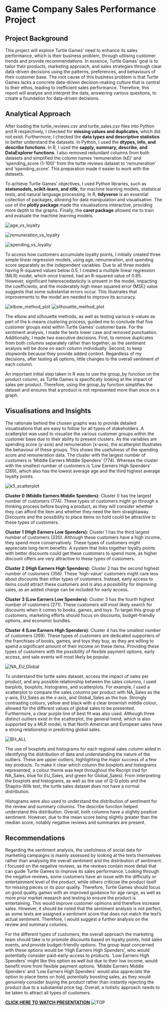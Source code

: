 # Game Company Sales Performance Project
## Project Background 
This project will explore Turtle Games’ need to enhance its sales performance, which is their business problem, through utilising customer trends and provide recommendations. In essence, Turtle Games’ goal is to tailor their products, marketing approach, and sales strategies through clear data-driven decisions using the patterns, preferences, and behaviours of their customer base. The root cause of this business problem is that Turtle Games lacks a concrete data-driven decision-making culture that is central to their ethos, leading to inefficient sales performance. Therefore, this report will analyse and interpret the data, answering various questions, to create a foundation for data-driven decisions.  

## Analytical Approach 
After loading the turtle_reviews.csv and turtle_sales.csv files into Python and R respectively, I checked for __missing values and duplicates__, which did not exist. Furthermore, I checked the __data types and descriptive statistics__ to better understand the datasets. In Python, I used the __dtypes, info, and describe functions__. In R, I used the __sapply, summary, describe, and DataExplorer functions__. I also removed redundant columns from both datasets and simplified the column names ‘remuneration (k£)’ and ‘spending_score (1-100)’ from the turtle reviews dataset to ‘remuneration’ and ‘spending_score’. This preparation made it easier to work with the datasets.

To achieve Turtle Games’ objectives, I used Python libraries, such as __statsmodels, scikit-learn, and nltk__, for machine learning models, statistical tests, and natural language processing. In R, __tidyverse__ is an essential collection of packages, allowing for data manipulation and visualisation. The use of the __plotly package__ made the visualisations interactive, providing more depth to the graphs. Finally, the __caret package__ allowed me to train and evaluate the machine learning models.

![age_vs_loyalty](https://github.com/Mattia-Bieler/Game_Company_Sales_Performance_Project/assets/132078605/5193c835-b1df-4dd6-aad8-f4afc0f101a2)

![remuneration_vs_loyalty](https://github.com/Mattia-Bieler/Game_Company_Sales_Performance_Project/assets/132078605/c94e93a2-b836-4369-b8d4-15b1347aad68)

![spending_vs_loyalty](https://github.com/Mattia-Bieler/Game_Company_Sales_Performance_Project/assets/132078605/2b79a383-8ad2-405c-8752-de87b8c0b7d7)

To access how customers accumulate loyalty points, I initially created three simple linear regression models, using age, remuneration, and spending score separately as the independent variables. Due to all three models having R-squared values below 0.5, I created a multiple linear regression (MLR) model, which once trained, had an R-squared value of 0.85. However, significant heteroscedasticity is present in the model, impacting the coefficients, and the moderately high mean squared error (MSE) value suggests that some substantial errors occur. This illustrates that improvements to the model are needed to improve its accuracy.

![elbow_method_plot](https://github.com/Mattia-Bieler/Game_Company_Sales_Performance_Project/assets/132078605/7052b054-f40b-4a02-b34e-019abd8209d9)
![silhouette_method_plot](https://github.com/Mattia-Bieler/Game_Company_Sales_Performance_Project/assets/132078605/20eb41f7-fb06-4947-af60-37f2f1e8717a)

The elbow and silhouette methods, as well as testing various k-values as part of the k-means clustering process, guided me to conclude that five customer groups exist within Turtle Games’ customer base. For the sentiment analysis, I made the texts lower case and removed punctuation. Additionally, I made two executive decisions. First, to remove duplicates from both columns separately rather than together, as the sentiment analysis will be done on each column individually. Second, to keep stopwords because they provide added context. Regardless of my decisions, after testing all options, little changes to the overall sentiment of each column. 

An important initial step taken in R was to use the group_by function on the product column, as Turtle Games is specifically looking at the impact of sales per product. Therefore, using the group_by function simplifies the dataset and ensures that a product is not represented more than once on a graph.

## Visualisations and Insights
The rationale behind the chosen graphs was to provide detailed visualisations that are easy to follow for all types of stakeholders. A scatterplot was used to visualise the various customer groups within the customer base due to their ability to present clusters. As the variables are spending score (y-axis) and remuneration (x-axis), the scatterplot illustrates the behaviour of these groups. This shows the usefulness of the spending score and remuneration data. The cluster with the largest number of customers is ‘Middle Earners Middle Spenders’ (774). Whereas the cluster with the smallest number of customers is ‘Low Earners High Spenders’ (269), which also has the lowest average age and the third highest average loyalty points.

![k5_scatterplot](https://github.com/Mattia-Bieler/Game_Company_Sales_Performance_Project/assets/132078605/35cbbde0-d67f-4c3b-8d37-4940d0b78ec3)

__Cluster 0 (Middle Earners Middle Spenders):__ Cluster 0 has the largest number of customers (774). These types of customers might go through a thinking process before buying a product, as they will consider whether they can afford the item and whether they need the item straightaway. Discounts and the possibility to place items on hold could be attractive to these types of customers.

__Cluster 1 (High Earners Low Spenders):__ Cluster 1 has the third largest number of customers (330). Although these customers have a high income, they spend more conservatively. These types of customers might appreciate long-term benefits. A system that links together loyalty points with better discounts could get these customers to spend more, as higher discount offers are very attractive to these types of customers.

__Cluster 2 (High Earners High Spenders):__ Cluster 2 has the second highest number of customers (356). These 'high-value' customers might care less about discounts than other types of customers. Instead, early access to items could attract these customers and is also a possibility for improving sales, as an added charge can be included for early access.

__Cluster 3 (Low Earners Low Spenders):__ Cluster 3 has the fourth highest number of customers (271). These customers will most likely search for discounts when it comes to books, games, and toys. To target this group of customers, marketing efforts should focus on discounts, budget-friendly options, and economic bundles.

__Cluster 4 (Low Earners High Spenders):__ Cluster 4 has the smallest number of customers (269). These types of customers are dedicated supporters of the franchises of books, games, and toys they buy, as they are willing to spend a significant amount of their income on these items. Providing these types of customers with the possibility of flexible payment options, early access, and sale events will most likely be popular.

![NA_EU_Global](https://github.com/Mattia-Bieler/Game_Company_Sales_Performance_Project/assets/132078605/e552162d-93b6-4575-ade0-466600dbca46)

To understand the turtle sales dataset, access the impact of sales per product, and any possible relationship between the sales columns, I used barplots, boxplots, histograms, and scatterplots. For example, I used a scatterplot to compare the sales columns per product with NA_Sales as the y-axis, EU_Sales as the x-axis, and Global_Sales as the hue. Strongly contrasting colours, yellow and black with a clear brownish middle colour, allowed for the different values of global sales to be presented. Furthermore, a clear purple line of best fit was also used. Although three distinct outliers exist in the scatterplot, the general trend, which is also supported by a MLR model, is that North American and European sales have a strong relationship in predicting global sales.

![BH_ALL](https://github.com/Mattia-Bieler/Game_Company_Sales_Performance_Project/assets/132078605/6e61763f-d2cf-411f-b8c2-04e237946226)

The use of boxplots and histograms for each regional sales column aided in identifying the distribution of data and understanding the nature of the outliers. These are upper outliers, highlighting the major success of a few key products. To make it clear which column the boxplots and histograms represented, a colour theme was kept throughout the Rscript (red for NA_Sales, blue for EU_Sales, and green for Global_Sales). From interpreting the boxplots and histograms, as well as the use of Q-Q plots and the Shapiro-Wilk test, the turtle sales dataset does not have a normal distribution.

Histograms were also used to understand the distribution of sentiment for the review and summary columns. The describe function helped understand this distribution. Overall, both columns have a slightly positive sentiment. However, due to the mean score being slightly greater than the median score, notably negative reviews and summaries are present.

## Recommendations
Regarding the sentiment analysis, the usefulness of social data for marketing campaigns is mainly assessed by looking at the texts themselves rather than analysing the overall sentiment and the distribution of sentiment. I focused on the negative reviews, as the reviews contain more detail that can guide Turtle Games to improve its sales performance. Looking through the negative reviews, some customers have an issue with the difficulty or entertainment level of the product, while others criticise the product itself for missing pieces or its poor quality. Therefore, Turtle Games should focus on good quality games with an improved guidance for age range, as well as more prior market research and testing to ensure the product is entertaining. This would improve customer opinions and therefore increase sales. However, it should be noted that the sentiment analysis is not perfect, as some texts are assigned a sentiment score that does not match the text’s actual sentiment. Therefore, I would suggest a further analysis on the review and summary columns. 

For the different types of customers, the overall approach the marketing team should take is to promote discounts based on loyalty points, hold sales events, and provide budget-friendly options. The group least concerned with these options would be ‘High Earners High Spenders’, who would potentially consider paid-early-access to products. ‘Low Earners High Spenders’ might like this option as well but due to their low income, would benefit more from flexible payment options. ‘Middle Earners Middle Spenders’ and ‘Low Earners High Spenders’ would also appreciate the option to place items on hold, potentially boosting sales, as they would genuinely consider buying the product rather than instantly rejecting the product due to a substantial price tag. Overall, a holistic approach needs to be taken to attract all types of customers.  

[__CLICK HERE TO WATCH PRESENTATION__](https://drive.google.com/file/d/1bD7nU52A5NolxRF7My8-AC1vI-R8A6LA/view?usp=sharing)
![TGP](https://github.com/Mattia-Bieler/Game_Company_Sales_Performance_Project/assets/132078605/ffc8dd93-7e65-4ac3-9ae4-4b46e7eb1179)
